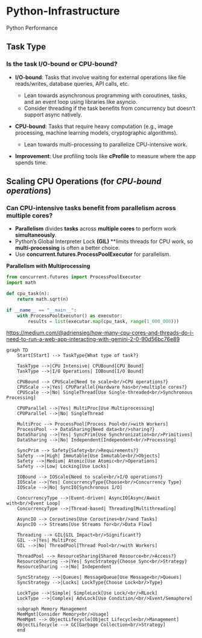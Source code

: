 # Python-Infrastructure
Python Performance

## Task Type
### Is the task I/O-bound or CPU-bound?
- **I/O-bound**: Tasks that involve waiting for external operations like file reads/writes, database queries, API calls, etc.
    - Lean towards asynchronous programming with coroutines, tasks, and an event loop using libraries like asyncio.
    - Consider threading if the task benefits from concurrency but doesn’t support async natively.

- **CPU-bound**: Tasks that require heavy computation (e.g., image processing, machine learning models, cryptographic algorithms).
    - Lean towards multi-processing to parallelize CPU-intensive work.
 
- **Improvement**: Use profiling tools like **cProfile** to measure where the app spends time.

## Scaling CPU Operations (for *CPU-bound operations*)
### Can CPU-intensive tasks benefit from parallelism across multiple cores?
- **Parallelism** divides **tasks** across **multiple cores** to perform work **simultaneously**.
- Python’s Global Interpreter Lock **(GIL)** **limits threads for CPU work, so **multi-processing** is often a better choice.
- Use **concurrent.futures.ProcessPoolExecutor** for parallelism.

**Parallelism with Multiprocessing**
```python 
from concurrent.futures import ProcessPoolExecutor
import math

def cpu_task(n):
    return math.sqrt(n)

if __name__ == "__main__":
    with ProcessPoolExecutor() as executor:
        results = list(executor.map(cpu_task, range(1_000_000)))
```

https://medium.com/@adriensieg/how-many-cpu-cores-and-threads-do-i-need-to-run-a-web-app-interacting-with-gemini-2-0-90d56bc76e89

```mermaid
graph TD
    Start[Start] --> TaskType{What type of task?}
    
    TaskType -->|CPU Intensive| CPUBound[CPU Bound]
    TaskType -->|I/O Operations| IOBound[I/O Bound]
    
    CPUBound --> CPUScale{Need to scale<br/>CPU operations?}
    CPUScale -->|Yes| CPUParallel{Hardware has<br/>multiple cores?}
    CPUScale -->|No| SingleThread[Use Single-threaded<br/>Synchronous Processing]
    
    CPUParallel -->|Yes| MultiProc[Use Multiprocessing]
    CPUParallel -->|No| SingleThread
    
    MultiProc --> ProcessPool[Process Pool<br/>with Workers]
    ProcessPool --> DataSharing{Need data<br/>sharing?}
    DataSharing -->|Yes| SyncPrim[Use Synchronization<br/>Primitives]
    DataSharing -->|No| Independent[Independent<br/>Processing]
    
    SyncPrim --> Safety{Safety<br/>Requirements?}
    Safety -->|High| Immutable[Use Immutable<br/>Objects]
    Safety -->|Medium| Atomic[Use Atomic<br/>Operations]
    Safety -->|Low| Locking[Use Locks]
    
    IOBound --> IOScale{Need to scale<br/>I/O operations?}
    IOScale -->|Yes| ConcurrencyType{Choose<br/>Concurrency Type}
    IOScale -->|No| SyncIO[Synchronous I/O]
    
    ConcurrencyType -->|Event-driven| AsyncIO[Async/Await with<br/>Event Loop]
    ConcurrencyType -->|Thread-based| Threading[Multithreading]
    
    AsyncIO --> Coroutines[Use Coroutines<br/>and Tasks]
    AsyncIO --> Streams[Use Streams for<br/>Data Flow]
    
    Threading --> GIL{GIL Impact<br/>Significant?}
    GIL -->|Yes| MultiProc
    GIL -->|No| ThreadPool[Thread Pool<br/>with Workers]
    
    ThreadPool --> ResourceSharing{Shared Resource<br/>Access?}
    ResourceSharing -->|Yes| SyncStrategy{Choose Sync<br/>Strategy}
    ResourceSharing -->|No| Independent
    
    SyncStrategy -->|Queues| MessageQueue[Use Message<br/>Queues]
    SyncStrategy -->|Locks| LockType{Choose Lock<br/>Type}
    
    LockType -->|Simple| SimpleLock[Use Lock/<br/>RLock]
    LockType -->|Complex| AdvLock[Use Condition/<br/>Event/Semaphore]
    
    subgraph Memory Management
    MemMgmt[Consider Memory<br/>Usage]
    MemMgmt --> ObjectLifecycle[Object Lifecycle<br/>Management]
    ObjectLifecycle --> GC[Garbage Collection<br/>Strategy]
    end
```
